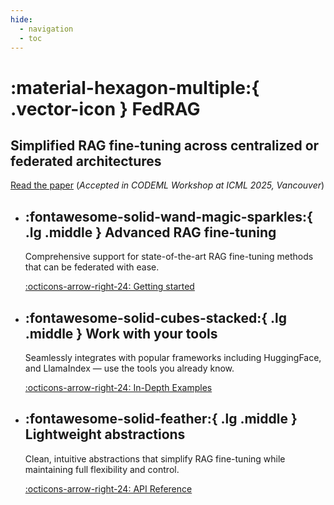 ```yaml
---
hide:
  - navigation
  - toc
---
```


<!-- markdownlint-disable-file MD041 MD033 MD042 -->

<h1 markdown>
:material-hexagon-multiple:{ .vector-icon } FedRAG
</h1>

## Simplified RAG fine-tuning across centralized or federated architectures

[Read the paper](https://d3ddy8balm3goa.cloudfront.net/papers/fedrag-codeml-icml-2025-camera-ready.pdf)
(_Accepted in CODEML Workshop at ICML 2025, Vancouver_)

<div class="grid cards" markdown>

- <h2>:fontawesome-solid-wand-magic-sparkles:{ .lg .middle } Advanced RAG fine-tuning</h2>

    Comprehensive support for state-of-the-art RAG fine-tuning methods that can
    be federated with ease.

    [:octicons-arrow-right-24: Getting started](getting_started/essentials.md)

- <h2>:fontawesome-solid-cubes-stacked:{ .lg .middle } Work with your tools</h2>

    Seamlessly integrates with popular frameworks including HuggingFace,
    and LlamaIndex — use the tools you already know.

    [:octicons-arrow-right-24: In-Depth Examples](examples/index.md)

- <h2>:fontawesome-solid-feather:{ .lg .middle } Lightweight abstractions</h2>

    Clean, intuitive abstractions that simplify RAG fine-tuning while
    maintaining full flexibility and control.

    [:octicons-arrow-right-24: API Reference](api_reference/index.md)

</div>
